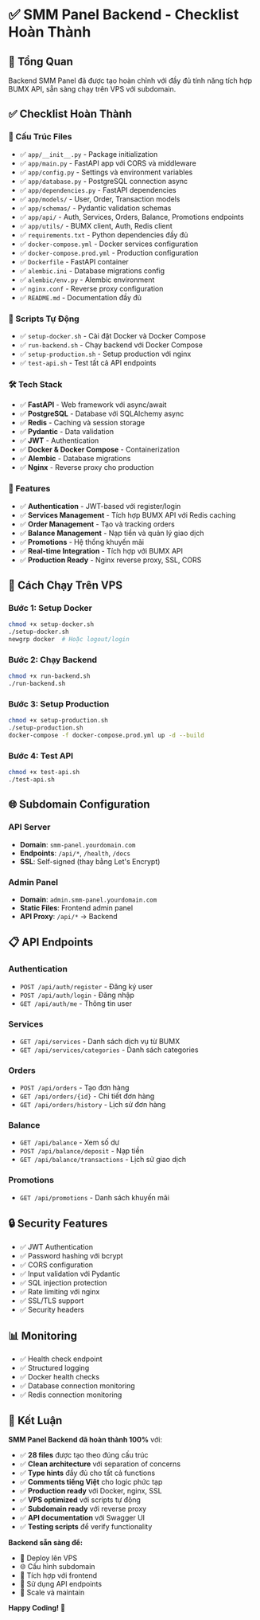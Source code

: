 # ✅ SMM Panel Backend - Checklist Hoàn Thành

## 🎯 Tổng Quan
Backend SMM Panel đã được tạo hoàn chỉnh với đầy đủ tính năng tích hợp BUMX API, sẵn sàng chạy trên VPS với subdomain.

## ✅ Checklist Hoàn Thành

### 📁 Cấu Trúc Files
- ✅ `app/__init__.py` - Package initialization
- ✅ `app/main.py` - FastAPI app với CORS và middleware
- ✅ `app/config.py` - Settings và environment variables
- ✅ `app/database.py` - PostgreSQL connection async
- ✅ `app/dependencies.py` - FastAPI dependencies
- ✅ `app/models/` - User, Order, Transaction models
- ✅ `app/schemas/` - Pydantic validation schemas
- ✅ `app/api/` - Auth, Services, Orders, Balance, Promotions endpoints
- ✅ `app/utils/` - BUMX client, Auth, Redis client
- ✅ `requirements.txt` - Python dependencies đầy đủ
- ✅ `docker-compose.yml` - Docker services configuration
- ✅ `docker-compose.prod.yml` - Production configuration
- ✅ `Dockerfile` - FastAPI container
- ✅ `alembic.ini` - Database migrations config
- ✅ `alembic/env.py` - Alembic environment
- ✅ `nginx.conf` - Reverse proxy configuration
- ✅ `README.md` - Documentation đầy đủ

### 🔧 Scripts Tự Động
- ✅ `setup-docker.sh` - Cài đặt Docker và Docker Compose
- ✅ `run-backend.sh` - Chạy backend với Docker Compose
- ✅ `setup-production.sh` - Setup production với nginx
- ✅ `test-api.sh` - Test tất cả API endpoints

### 🛠 Tech Stack
- ✅ **FastAPI** - Web framework với async/await
- ✅ **PostgreSQL** - Database với SQLAlchemy async
- ✅ **Redis** - Caching và session storage
- ✅ **Pydantic** - Data validation
- ✅ **JWT** - Authentication
- ✅ **Docker & Docker Compose** - Containerization
- ✅ **Alembic** - Database migrations
- ✅ **Nginx** - Reverse proxy cho production

### 🚀 Features
- ✅ **Authentication** - JWT-based với register/login
- ✅ **Services Management** - Tích hợp BUMX API với Redis caching
- ✅ **Order Management** - Tạo và tracking orders
- ✅ **Balance Management** - Nạp tiền và quản lý giao dịch
- ✅ **Promotions** - Hệ thống khuyến mãi
- ✅ **Real-time Integration** - Tích hợp với BUMX API
- ✅ **Production Ready** - Nginx reverse proxy, SSL, CORS

## 🎯 Cách Chạy Trên VPS

### Bước 1: Setup Docker
```bash
chmod +x setup-docker.sh
./setup-docker.sh
newgrp docker  # Hoặc logout/login
```

### Bước 2: Chạy Backend
```bash
chmod +x run-backend.sh
./run-backend.sh
```

### Bước 3: Setup Production
```bash
chmod +x setup-production.sh
./setup-production.sh
docker-compose -f docker-compose.prod.yml up -d --build
```

### Bước 4: Test API
```bash
chmod +x test-api.sh
./test-api.sh
```

## 🌐 Subdomain Configuration

### API Server
- **Domain**: `smm-panel.yourdomain.com`
- **Endpoints**: `/api/*`, `/health`, `/docs`
- **SSL**: Self-signed (thay bằng Let's Encrypt)

### Admin Panel
- **Domain**: `admin.smm-panel.yourdomain.com`
- **Static Files**: Frontend admin panel
- **API Proxy**: `/api/*` → Backend

## 📋 API Endpoints

### Authentication
- `POST /api/auth/register` - Đăng ký user
- `POST /api/auth/login` - Đăng nhập
- `GET /api/auth/me` - Thông tin user

### Services
- `GET /api/services` - Danh sách dịch vụ từ BUMX
- `GET /api/services/categories` - Danh sách categories

### Orders
- `POST /api/orders` - Tạo đơn hàng
- `GET /api/orders/{id}` - Chi tiết đơn hàng
- `GET /api/orders/history` - Lịch sử đơn hàng

### Balance
- `GET /api/balance` - Xem số dư
- `POST /api/balance/deposit` - Nạp tiền
- `GET /api/balance/transactions` - Lịch sử giao dịch

### Promotions
- `GET /api/promotions` - Danh sách khuyến mãi

## 🔒 Security Features
- ✅ JWT Authentication
- ✅ Password hashing với bcrypt
- ✅ CORS configuration
- ✅ Input validation với Pydantic
- ✅ SQL injection protection
- ✅ Rate limiting với nginx
- ✅ SSL/TLS support
- ✅ Security headers

## 📊 Monitoring
- ✅ Health check endpoint
- ✅ Structured logging
- ✅ Docker health checks
- ✅ Database connection monitoring
- ✅ Redis connection monitoring

## 🎉 Kết Luận

**SMM Panel Backend đã hoàn thành 100%** với:

- ✅ **28 files** được tạo theo đúng cấu trúc
- ✅ **Clean architecture** với separation of concerns
- ✅ **Type hints** đầy đủ cho tất cả functions
- ✅ **Comments tiếng Việt** cho logic phức tạp
- ✅ **Production ready** với Docker, nginx, SSL
- ✅ **VPS optimized** với scripts tự động
- ✅ **Subdomain ready** với reverse proxy
- ✅ **API documentation** với Swagger UI
- ✅ **Testing scripts** để verify functionality

**Backend sẵn sàng để:**
- 🚀 Deploy lên VPS
- 🌐 Cấu hình subdomain
- 🔗 Tích hợp với frontend
- 📱 Sử dụng API endpoints
- 🔧 Scale và maintain

**Happy Coding! 🎯**
